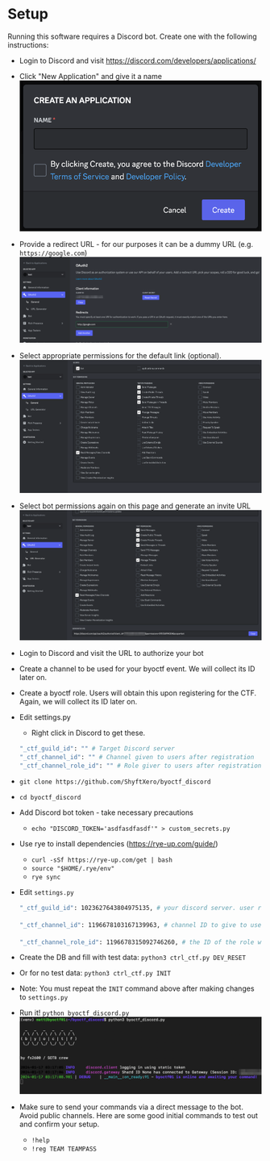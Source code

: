 # Setup

Running this software requires a Discord bot. Create one with the following instructions:

- Login to Discord and visit https://discord.com/developers/applications/
- Click "New Application" and give it a name
    ![Name your Discord bot](images/discord_name_bot.png)
- Provide a redirect URL - for our purposes it can be a dummy URL (e.g. `https://google.com`)
    ![Oauth settings](images/discord_oauth_settings.png)
- Select appropriate permissions for the default link (optional).
    ![Bot permissions](images/discord_bot_permissions.png)
- Select bot permissions again on this page and generate an invite URL
    ![Generate url](images/discord_gen_bot_url.png)
- Login to Discord and visit the URL to authorize your bot
- Create a channel to be used for your byoctf event. We will collect its ID later on.
- Create a byoctf role. Users will obtain this upon registering for the CTF. Again, we will collect its ID later on.
- Edit settings.py
    - Right click in Discord to get these.
    ```bash
    "_ctf_guild_id": "" # Target Discord server
    "_ctf_channel_id": "" # Channel given to users after registration
    "_ctf_channel_role_id": "" # Role giver to users after registration
    ```
- `git clone https://github.com/ShyftXero/byoctf_discord`
- `cd byoctf_discord`
- Add Discord bot token - take necessary precautions
    - `echo "DISCORD_TOKEN='asdfasdfasdf'" > custom_secrets.py`
- Use rye to install dependencies (https://rye-up.com/guide/)
	- `curl -sSf https://rye-up.com/get | bash`
	- `source "$HOME/.rye/env"`
	- `rye sync`

- Edit `settings.py`
    ```bash
    "_ctf_guild_id": 1023627643804975135, # your discord server. user right-click copy ID to get these

    "_ctf_channel_id": 1196678103167139963, # channel ID to give to users once they register.

    "_ctf_channel_role_id": 1196678315092746260, # the ID of the role which will be given to players as they register; makes the channel visible to them.
    ```

- Create the DB and fill with test data: `python3 ctrl_ctf.py DEV_RESET`
- Or for no test data: `python3 ctrl_ctf.py INIT`
- Note: You must repeat the `INIT` command above after making changes to `settings.py`
- Run it! `python byoctf_discord.py`
![Alt text](images/byoctf-first-startup.png)
- Make sure to send your commands via a direct message to the bot. Avoid public channels. Here are some good initial commands to test out and confirm your setup.
    - `!help`
    - `!reg TEAM TEAMPASS`
    